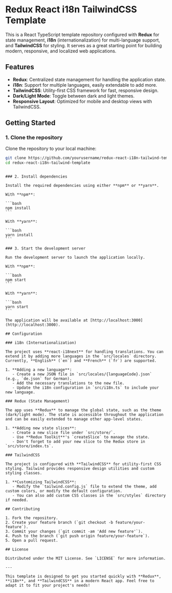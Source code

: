 # Redux React i18n TailwindCSS Template

This is a React TypeScript template repository configured with **Redux** for state management, **i18n** (internationalization) for multi-language support, and **TailwindCSS** for styling. It serves as a great starting point for building modern, responsive, and localized web applications.

## Features

- **Redux**: Centralized state management for handling the application state.
- **i18n**: Support for multiple languages, easily extendable to add more.
- **TailwindCSS**: Utility-first CSS framework for fast, responsive design.
- **Dark/Light Mode**: Toggle between dark and light themes.
- **Responsive Layout**: Optimized for mobile and desktop views with TailwindCSS.

## Getting Started

### 1. Clone the repository

Clone the repository to your local machine:

```bash
git clone https://github.com/yourusername/redux-react-i18n-tailwind-template.git
cd redux-react-i18n-tailwind-template
```

````

### 2. Install dependencies

Install the required dependencies using either **npm** or **yarn**.

With **npm**:

```bash
npm install
```

With **yarn**:

```bash
yarn install
```

### 3. Start the development server

Run the development server to launch the application locally.

With **npm**:

```bash
npm start
```

With **yarn**:

```bash
yarn start
```

The application will be available at [http://localhost:3000](http://localhost:3000).

## Configuration

### i18n (Internationalization)

The project uses **react-i18next** for handling translations. You can extend it by adding more languages in the `src/locales` directory. Currently, **English** (`en`) and **French** (`fr`) are supported.

1. **Adding a new language**:
   - Create a new JSON file in `src/locales/{languageCode}.json` (e.g., `de.json` for German).
   - Add the necessary translations to the new file.
   - Update the i18n configuration in `src/i18n.ts` to include your new language.

### Redux (State Management)

The app uses **Redux** to manage the global state, such as the theme (dark/light mode). The state is accessible throughout the application and can be easily extended to manage other app-level states.

1. **Adding new state slices**:
   - Create a new slice file under `src/store/`.
   - Use **Redux Toolkit**'s `createSlice` to manage the state.
   - Don't forget to add your new slice to the Redux store in `src/store/index.ts`.

### TailwindCSS

The project is configured with **TailwindCSS** for utility-first CSS styling. Tailwind provides responsive design utilities and custom styling classes.

1. **Customizing TailwindCSS**:
   - Modify the `tailwind.config.js` file to extend the theme, add custom colors, or modify the default configuration.
   - You can also add custom CSS classes in the `src/styles` directory if needed.

## Contributing

1. Fork the repository.
2. Create your feature branch (`git checkout -b feature/your-feature`).
3. Commit your changes (`git commit -am 'Add new feature'`).
4. Push to the branch (`git push origin feature/your-feature`).
5. Open a pull request.

## License

Distributed under the MIT License. See `LICENSE` for more information.

---

This template is designed to get you started quickly with **Redux**, **i18n**, and **TailwindCSS** in a modern React app. Feel free to adapt it to fit your project's needs!
````
